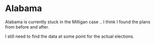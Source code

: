 # Alabama

Alabama is currently stuck in the Milligan case .. I think I found the plans from before and after.

I still need to find the data at some point for the actual elections.